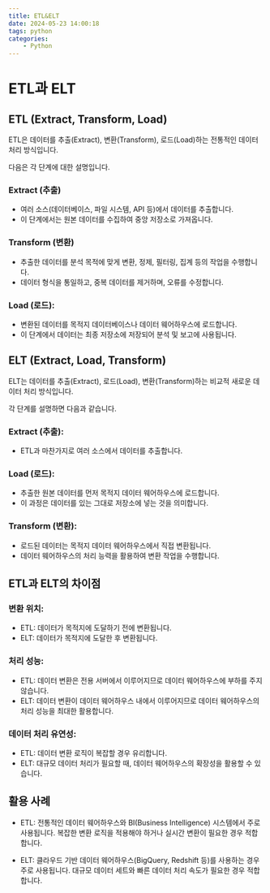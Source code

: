 ```yaml
---
title: ETL&ELT
date: 2024-05-23 14:00:18
tags: python
categories:
    - Python
---
```

# ETL과 ELT

## ETL (Extract, Transform, Load)

ETL은 데이터를 추출(Extract), 변환(Transform), 로드(Load)하는 전통적인 데이터 처리 방식입니다.

다음은 각 단계에 대한 설명입니다.

### Extract (추출)

- 여러 소스(데이터베이스, 파일 시스템, API 등)에서 데이터를 추출합니다.
- 이 단계에서는 원본 데이터를 수집하여 중앙 저장소로 가져옵니다. 

### Transform (변환)

- 추출한 데이터를 분석 목적에 맞게 변환, 정제, 필터링, 집계 등의 작업을 수행합니다.
- 데이터 형식을 통일하고, 중복 데이터를 제거하며, 오류를 수정합니다.

### Load (로드):

- 변환된 데이터를 목적지 데이터베이스나 데이터 웨어하우스에 로드합니다.
- 이 단계에서 데이터는 최종 저장소에 저장되어 분석 및 보고에 사용됩니다.

## ELT (Extract, Load, Transform)
ELT는 데이터를 추출(Extract), 로드(Load), 변환(Transform)하는 비교적 새로운 데이터 처리 방식입니다.

각 단계를 설명하면 다음과 같습니다.

### Extract (추출):

- ETL과 마찬가지로 여러 소스에서 데이터를 추출합니다.

### Load (로드):

- 추출한 원본 데이터를 먼저 목적지 데이터 웨어하우스에 로드합니다.
- 이 과정은 데이터를 있는 그대로 저장소에 넣는 것을 의미합니다.

### Transform (변환):

- 로드된 데이터는 목적지 데이터 웨어하우스에서 직접 변환됩니다.
- 데이터 웨어하우스의 처리 능력을 활용하여 변환 작업을 수행합니다.

## ETL과 ELT의 차이점

### 변환 위치:

- ETL: 데이터가 목적지에 도달하기 전에 변환됩니다.
- ELT: 데이터가 목적지에 도달한 후 변환됩니다.

### 처리 성능:

- ETL: 데이터 변환은 전용 서버에서 이루어지므로 데이터 웨어하우스에 부하를 주지 않습니다.
- ELT: 데이터 변환이 데이터 웨어하우스 내에서 이루어지므로 데이터 웨어하우스의 처리 성능을 최대한 활용합니다.

### 데이터 처리 유연성:

- ETL: 데이터 변환 로직이 복잡할 경우 유리합니다.
- ELT: 대규모 데이터 처리가 필요할 때, 데이터 웨어하우스의 확장성을 활용할 수 있습니다.

## 활용 사례

- ETL: 전통적인 데이터 웨어하우스와 BI(Business Intelligence) 시스템에서 주로 사용됩니다. 복잡한 변환 로직을 적용해야 하거나 실시간 변환이 필요한 경우 적합합니다.


- ELT: 클라우드 기반 데이터 웨어하우스(BigQuery, Redshift 등)를 사용하는 경우 주로 사용됩니다. 대규모 데이터 세트와 빠른 데이터 처리 속도가 필요한 경우 적합합니다.